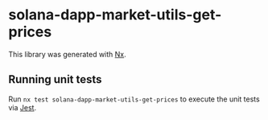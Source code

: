 # solana-dapp-market-utils-get-prices

This library was generated with [Nx](https://nx.dev).

## Running unit tests

Run `nx test solana-dapp-market-utils-get-prices` to execute the unit tests via [Jest](https://jestjs.io).
